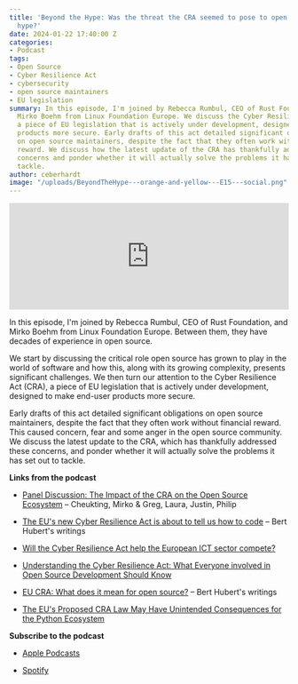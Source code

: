 ```yaml
---
title: 'Beyond the Hype: Was the threat the CRA seemed to pose to open source just
  hype?'
date: 2024-01-22 17:40:00 Z
categories:
- Podcast
tags:
- Open Source
- Cyber Resilience Act
- cybersecurity
- open source maintainers
- EU legislation
summary: In this episode, I'm joined by Rebecca Rumbul, CEO of Rust Foundation, and
  Mirko Boehm from Linux Foundation Europe. We discuss the Cyber Resilience Act (CRA),
  a piece of EU legislation that is actively under development, designed to make end-user
  products more secure. Early drafts of this act detailed significant obligations
  on open source maintainers, despite the fact that they often work without financial
  reward. We discuss how the latest update of the CRA has thankfully addressed these
  concerns and ponder whether it will actually solve the problems it has set out to
  tackle.
author: ceberhardt
image: "/uploads/BeyondTheHype---orange-and-yellow---E15---social.png"
---
```


<iframe title="Embed Player" src="https://play.libsyn.com/embed/episode/id/29595198/height/192/theme/modern/size/large/thumbnail/yes/custom-color/ffffff/time-start/00:00:00/playlist-height/200/direction/backward/download/yes/font-color/000000" height="192" width="100%" scrolling="no" allowfullscreen="" webkitallowfullscreen="true" mozallowfullscreen="true" oallowfullscreen="true" msallowfullscreen="true" style="border: none;"></iframe>

In this episode, I'm joined by Rebecca Rumbul, CEO of Rust Foundation, and Mirko Boehm from Linux Foundation Europe. Between them, they have decades of experience in open source.

We start by discussing the critical role open source has grown to play in the world of software and how this, along with its growing complexity, presents significant challenges. We then turn our attention to the Cyber Resilience Act (CRA), a piece of EU legislation that is actively under development, designed to make end-user products more secure.

Early drafts of this act detailed significant obligations on open source maintainers, despite the fact that they often work without financial reward. This caused concern, fear and some anger in the open source community. We discuss the latest update to the CRA, which has thankfully addressed these concerns, and ponder whether it will actually solve the problems it has set out to tackle.

**Links from the podcast**

* [Panel Discussion: The Impact of the CRA on the Open Source Ecosystem](https://youtu.be/Wx-vwgOZSFk?si=62y1PA-AFgCKJSZE) – Cheukting, Mirko & Greg, Laura, Justin, Philip

* [The EU's new Cyber Resilience Act is about to tell us how to code](https://berthub.eu/articles/posts/eu-cra-secure-coding-solution/) – Bert Hubert's writings

* [Will the Cyber Resilience Act help the European ICT sector compete?](https://linuxfoundation.eu/newsroom/will-the-cyber-resilience-act-help-the-european-ict-sector-compete)

* [Understanding the Cyber Resilience Act: What Everyone involved in Open Source Development Should Know](https://www.linuxfoundation.org/blog/understanding-the-cyber-resilience-act)

* [EU CRA: What does it mean for open source?](https://berthub.eu/articles/posts/eu-cra-what-does-it-mean-for-open-source/) – Bert Hubert's writings

* [The EU's Proposed CRA Law May Have Unintended Consequences for the Python Ecosystem](https://pyfound.blogspot.com/2023/04/the-eus-proposed-cra-law-may-have.html)

**Subscribe to the podcast**

* [Apple Podcasts](https://podcasts.apple.com/dk/podcast/beyond-the-hype/id1612265563)

* [Spotify](https://open.spotify.com/show/2BlwBJ7JoxYpxU4GBmuR4x)